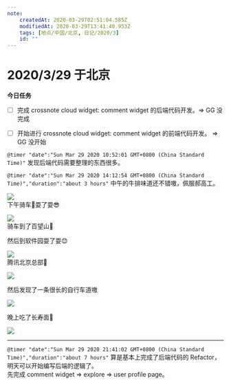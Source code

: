 ```yaml
---
note:
    createdAt: 2020-03-29T02:51:04.585Z
    modifiedAt: 2020-03-29T13:41:40.953Z
    tags: [地点/中国/北京, 日记/2020/3]
    id: ""
---
```

# 2020/3/29 于北京

**今日任务**

* [ ] 完成 crossnote cloud widget: comment widget 的后端代码开发。=> GG 没完成
* [ ] 开始进行 crossnote cloud widget: comment widget 的前端代码开发。 => GG 没开始


`@timer "date":"Sun Mar 29 2020 10:52:01 GMT+0800 (China Standard Time)"`
发现后端代码需要整理的东西很多。  

`@timer "date":"Sun Mar 29 2020 14:12:54 GMT+0800 (China Standard Time)","duration":"about 3 hours"`
中午的牛排味道还不错嗷，佩服郝高工。

![](https://i.loli.net/2020/03/29/nGoqlXbJjpgm1iZ.jpg)  
下午骑车🚴耍了耍😎

![](https://i.loli.net/2020/03/29/DgXAydtBxJnhcGM.jpg)  
骑车到了百望山🤟

然后到软件园耍了耍😊

![](https://i.loli.net/2020/03/29/zHITe7JPkWyF6vt.jpg)  
腾讯北京总部🖕

![](https://i.loli.net/2020/03/29/1kWD34rZSE7uFMn.jpg)  

然后发现了一条很长的自行车道嗷

![](https://i.loli.net/2020/03/29/HwzkXFObxEcvYlf.jpg)  

晚上吃了长寿面🍜

![](https://i.loli.net/2020/03/29/5r2GxEBHeCMwQn6.jpg)  


---

`@timer "date":"Sun Mar 29 2020 21:41:02 GMT+0800 (China Standard Time)","duration":"about 7 hours"`
算是基本上完成了后端代码的 Refactor，明天可以开始编写后端的逻辑了。  
先完成 comment widget => explore => user profile page。


